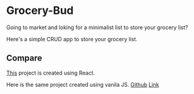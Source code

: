 # Grocery-Bud

Going to market and loking for a minimalist list to store your grocery list?

Here's a simple CRUD app to store your grocery list.

## Compare

[This](https://your-grocery-bud.netlify.app/) project is created using React.

Here is the same project created using vanila JS.
[Github](https://github.com/SirZeck/Grocery-Bud)
[Link](https://sirzeck.github.io/Grocery-Bud/)
